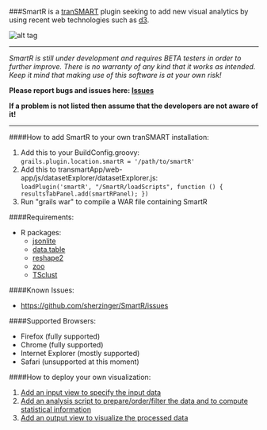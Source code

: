 ###SmartR is a [tranSMART](https://github.com/transmart/transmartApp) plugin seeking to add new visual analytics by using recent web technologies such as [d3](http://d3js.org/).

![alt tag](http://i.imgur.com/8qltmqs.png)


---
*SmartR is still under development and requires BETA testers in order to further improve.
There is no warranty of any kind that it works as intended. 
Keep it mind that making use of this software is at your own risk!*

**Please report bugs and issues here: [Issues](https://github.com/sherzinger/SmartR/issues)**

**If a problem is not listed then assume that the developers are not aware of it!**

---


####How to add SmartR to your own tranSMART installation:
1. Add this to your BuildConfig.groovy: <br/>
  `grails.plugin.location.smartR = '/path/to/smartR'`
2. Add this to transmartApp/web-app/js/datasetExplorer/datasetExplorer.js: <br/>
  `loadPlugin('smartR', "/SmartR/loadScripts", function () { resultsTabPanel.add(smartRPanel); })`
3. Run "grails war" to compile a WAR file containing SmartR

####Requirements:
- R packages: 
  - [jsonlite](https://cran.r-project.org/web/packages/jsonlite/index.html)
  - [data.table](https://cran.r-project.org/web/packages/data.table/index.html)
  - [reshape2](https://cran.r-project.org/web/packages/reshape2/index.html)
  - [zoo](https://cran.r-project.org/web/packages/zoo/index.html)
  - [TSclust](https://cran.r-project.org/web/packages/TSclust/index.html)

####Known Issues: 
- https://github.com/sherzinger/SmartR/issues

####Supported Browsers:
- Firefox (fully supported)
- Chrome (fully supported)
- Internet Explorer (mostly supported)
- Safari (unsupported at this moment)
 
####How to deploy your own visualization:
1. [Add an input view to specify the input data](https://github.com/sherzinger/SmartR/blob/master/grails-app/views/smartR/_inSample.gsp)
2. [Add an analysis script to prepare/order/filter the data and to compute statistical information](https://github.com/sherzinger/SmartR/blob/master/web-app/Scripts/Sample.R)
3. [Add an output view to visualize the processed data](https://github.com/sherzinger/SmartR/blob/master/grails-app/views/visualizations/_outSample.gsp)

